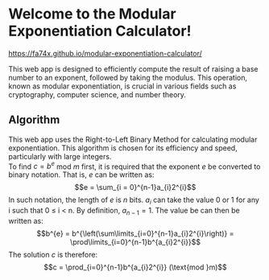 # Welcome to the Modular Exponentiation Calculator!
https://fa74x.github.io/modular-exponentiation-calculator/

This web app is designed to efficiently compute the result of raising a base number to an exponent, followed by taking the modulus. This operation, known as modular exponentiation, is crucial in various fields such as cryptography, computer science, and number theory.

## Algorithm
This web app uses the Right-to-Left Binary Method for calculating modular exponentiation. This algorithm is chosen for its efficiency and speed, particularly with large integers.  
To find $c = b^{e}$ mod $m$ first, it is required that the exponent $e$ be converted to binary notation.
That is, $e$ can be written as: $$e = \sum_{i = 0}^{n-1}a_{i}2^{i}$$
In such notation, the length of $e$ is $n$ bits. $a_{i}$ can take the value 0 or 1 for any i such that 0 ≤ i < n. By definition, $a_{n−1} = 1$.
The value be can then be written as: $$b^{e} = b^{\left(\sum\limits_{i=0}^{n-1}a_{i}2^{i}\right)} = \prod\limits_{i=0}^{n-1}b^{a_{i}2^{i}}$$
The solution $c$ is therefore: $$c = \prod_{i=0}^{n-1}b^{a_{i}2^{i}} (\text{mod }m)$$
